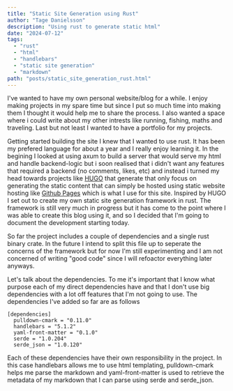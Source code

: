 ```yaml
---
title: "Static Site Generation using Rust"
author: "Tage Danielsson"
description: "Using rust to generate static html"
date: "2024-07-12"
tags:
  - "rust"
  - "html"
  - "handlebars"
  - "static site generation"
  - "markdown"
path: "posts/static_site_generation_rust.html"
---
```


I've wanted to have my own personal website/blog for a while. 
I enjoy making projects in my spare time but since I put so much time into making them I thought it would help me to share the process.
I also wanted a space where i could write about my other intrests like running, fishing, maths and traveling. 
Last but not least I wanted to have a portfolio for my projects.

Getting started building the site I knew that I wanted to use rust. It has been my prefered language for about a year and I really enjoy learning it.
In the begining I looked at using axum to build a server that would serve my html and handle backend-logic but i soon realised that i didn't want 
any features that required a backend (no comments, likes, etc) and instead i turned my head towards projects like [HUGO](https://gohugo.io/) that generate 
that only focus on generating the static content that can simply be hosted using static website hosting like [Github Pages](https://pages.github.com/) which is what I use for this site.
Inspired by HUGO I set out to create my own static site generation framework in rust. The framework is still very much in progress but it has come to the point where I was able to create this blog using it, 
and so I decided that I'm going to document the development starting today.

So far the project includes a couple of dependencies and a single rust binary crate. 
In the future I intend to split this file up to seperate the concerns of the framework but for now I'm still experimenting and 
I am not concerned of writing "good code" since I will refoactor everything later anyways.

Let's talk about the dependencies. To me it's important that I know what purpose each of my direct dependencies have and that 
I don't use big dependencies with a lot off features that I'm not going to use. The dependencies I've added so far are as follows

```
[dependencies]
  pulldown-cmark = "0.11.0"
  handlebars = "5.1.2"
  yaml-front-matter = "0.1.0"
  serde = "1.0.204"
  serde_json = "1.0.120"
```

Each of these dependencies have their own responsibility in the project. In this case handlebars allows me to use 
html templating, pulldown-cmark helps me parse the markdown and yaml-front-matter is used to retrieve the 
metadata of my markdown that I can parse using serde and serde_json.


